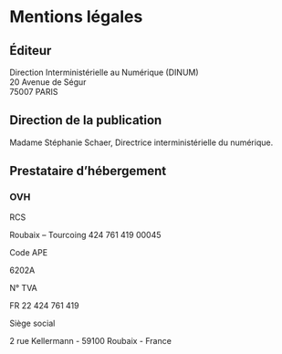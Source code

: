 Mentions légales
================

Éditeur
-------

Direction Interministérielle au Numérique (DINUM)  
20 Avenue de Ségur  
75007 PARIS

Direction de la publication
---------------------------

Madame Stéphanie Schaer, Directrice interministérielle du numérique.

Prestataire d’hébergement
-------------------------

### OVH

RCS

Roubaix – Tourcoing 424 761 419 00045

Code APE

6202A

N° TVA

FR 22 424 761 419

Siège social

2 rue Kellermann - 59100 Roubaix - France
